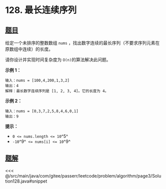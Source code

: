 # 128. 最长连续序列

## [题目](https://leetcode.cn/problems/longest-consecutive-sequence/)
给定一个未排序的整数数组 `nums` ，找出数字连续的最长序列（不要求序列元素在原数组中连续）的长度。

请你设计并实现时间复杂度为 `O(n)`的算法解决此问题。

**示例 1：**

    输入：nums = [100,4,200,1,3,2]
    输出：4
    解释：最长数字连续序列是 [1, 2, 3, 4]。它的长度为 4。

**示例 2：**

```
输入：nums = [0,3,7,2,5,8,4,6,0,1]
输出：9
```

**提示：**

* `0 <= nums.length <= 10`^5^
* `-10`^9^` <= nums[i] <= 10`^9^


## [题解](https://github.com/PasseRR/JavaLeetCode/blob/master/src/main/java/com/gitee/passerr/leetcode/problem/algorithm/page3/Solution128.java)

<<< @/src/main/java/com/gitee/passerr/leetcode/problem/algorithm/page3/Solution128.java#snippet

